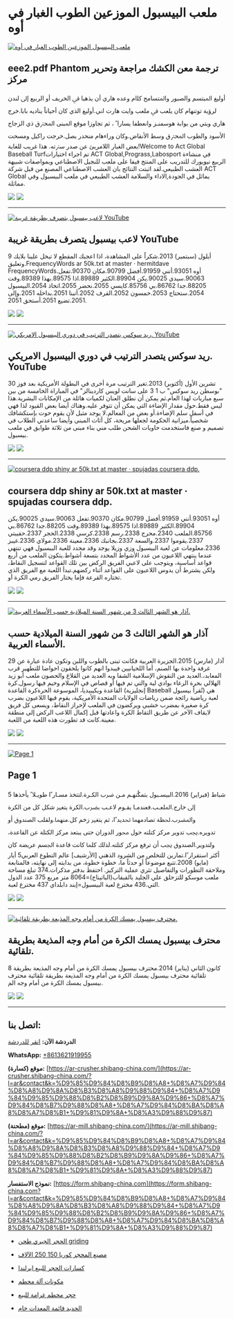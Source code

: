 # ملعب البيسبول الموزعين الطوب الغبار في أوه

<a href="https://swt.shibang-china.com/?l=ar&img&k=%D9%85%D9%84%D8%B9%D8%A8+%D8%A7%D9%84%D8%A8%D9%8A%D8%B3%D8%A8%D9%88%D9%84+%D8%A7%D9%84%D9%85%D9%88%D8%B2%D8%B9%D9%8A%D9%86+%D8%A7%D9%84%D8%B7%D9%88%D8%A8+%D8%A7%D9%84%D8%BA%D8%A8%D8%A7%D8%B1+%D9%81%D9%8A+%D8%A3%D9%88%D9%87" target="_blank">![ملعب البيسبول الموزعين الطوب الغبار في أوه](http://static.shibang-china.com/all-800x300/456.jpg)</a>

## eee2.pdf Phantom ﺗﺮﺟﻤﺔ ﻣﻌﻦ اﻟﻜﺸﻚ ﻣﺮاﺟﻌﺔ وﺗﺤﺮﻳﺮ ﻣﺮﻛﺰ
أوﻟﻴﻎ اﳌﺒﺘﺴﻢ واﻟﺼﺒﻮر واﳌﺘﺴﺎﻣﺢ ﻛﻠام وﻋﺪه ﻫﺎري أن ﻳﺬﻫﺒﺎ ﰲ اﻟﺨﺮﻳﻒ أو اﻟﺮﺑﻴﻊ إﱃ ﻟﻨﺪن ﻟﺮؤﻳﺔ ﺗﻮﺗﻨﻬﺎم ﻛﺎن ﻳﻠﻌﺐ ﰲ ﻣﻠﻌﺐ واﻳﺖ ﻫﺎرت ﻟني.أوﻟﻴﻎ اﻟﺬي ﻛﺎن أﺣﻴﺎﻧﺎً ﻳﻨﺎدﻳﻪ ﺑﺎﺑﺎ.ﺧﺮج ﻫﺎري وﺑﺘﻲ ﻣﻦ ﺑﻮاﺑﺔ ﻫﻮﺳﻤﻨـﺰ واﻧﻌﻄﻔﺎ ﻳﺴﺎرا ً ، ﺛﻢ ﺗﺠﺎوزا ﻣﻮﻗﻊ اﳌﺒﻨﻰ اﳌﺤﱰق ذي اﻟﺰﺟﺎج اﻷﺳﻮد واﻟﻄﻮب اﳌﺤﱰق وﺳﻂ اﻷﻧﻘﺎض.وﻛﺎن وراءﻫام ﻣﻨﺤﺪر ﻳﺼﻞ.ﺧﺮﺟﺖ راﻛﻴﻞ وﻣﺴﺤﺖ ﺑﻌﺾ اﻟﻐﺒﺎر اﻟﻼﻣﺮيئ ﻋﻦ ﺻﺪر ﺳﱰﺗﻪ. ﻫﺬا ﻏﺮﻳﺐ ﻟﻠﻐﺎﻳﺔ!Welcome to Act Global Baseball Turfتم اجراء اختبارات ACT Global,Prograss,Labosport في منشاءة الربيع نيويورك للتدريب على المنتج فيفا على ملعب للنجيل الاصطناعي وبمواصفات شبيهة العشب الطبيعي.لقد اثبتت النتائج بان العشب الاصطناعي المصنع من قبل شركة ACT Global يماثل في الجودة,الاداء والسلامة العشب الطبيعي في ملعب البيسبول وفي مماثلة.


<a href="https://whatsapp.shibangsoft.com/WhatsApp.php" target="_blank" title="WhatsApp">![](http://static.shibang-china.com/icon/whatsapp.png)</a> <a href="https://swt.shibang-china.com/?l=ar&icon&k=%D9%85%D9%84%D8%B9%D8%A8+%D8%A7%D9%84%D8%A8%D9%8A%D8%B3%D8%A8%D9%88%D9%84+%D8%A7%D9%84%D9%85%D9%88%D8%B2%D8%B9%D9%8A%D9%86+%D8%A7%D9%84%D8%B7%D9%88%D8%A8+%D8%A7%D9%84%D8%BA%D8%A8%D8%A7%D8%B1+%D9%81%D9%8A+%D8%A3%D9%88%D9%87" target="_blank">![](http://static.shibang-china.com/icon/chat-ar.png)</a>

---

<a href="https://swt.shibang-china.com/?l=ar&img&k=%D9%85%D9%84%D8%B9%D8%A8+%D8%A7%D9%84%D8%A8%D9%8A%D8%B3%D8%A8%D9%88%D9%84+%D8%A7%D9%84%D9%85%D9%88%D8%B2%D8%B9%D9%8A%D9%86+%D8%A7%D9%84%D8%B7%D9%88%D8%A8+%D8%A7%D9%84%D8%BA%D8%A8%D8%A7%D8%B1+%D9%81%D9%8A+%D8%A3%D9%88%D9%87" target="_blank">![لاعب بيسبول يتصرف بطريقة غريبة YouTube](http://static.shibang-china.com/all-800x300/1470.jpg)</a>

## لاعب بيسبول يتصرف بطريقة غريبة YouTube
9 أيلول (سبتمبر) 2013.شكراً على المشاهدة، اذا اعجبك المقطع لا تبخل علينا بلايك وتعليق.FrequencyWords ar 50k.txt at master · hermitdave FrequencyWords.أوه 93051.أنني 91959.أفضل 90799.مكان 90370.تفعل 90063.سيدي 90025.يكن 89904.الكثير 89889.اذا 89575.بهذا 89389.وقت 88205.جدا 86762.بي 85756.كايسي 2055.نحضر 2055.اتخاذ 2054.البيسبول 2054.ستحتاج 2053.خمسون 2052.القرف 2052.أتينا 2051.بداخله 2051.وإلى 2051.تضيع 2051.أستحق 2051.


<a href="https://whatsapp.shibangsoft.com/WhatsApp.php" target="_blank" title="WhatsApp">![](http://static.shibang-china.com/icon/whatsapp.png)</a> <a href="https://swt.shibang-china.com/?l=ar&icon&k=%D9%85%D9%84%D8%B9%D8%A8+%D8%A7%D9%84%D8%A8%D9%8A%D8%B3%D8%A8%D9%88%D9%84+%D8%A7%D9%84%D9%85%D9%88%D8%B2%D8%B9%D9%8A%D9%86+%D8%A7%D9%84%D8%B7%D9%88%D8%A8+%D8%A7%D9%84%D8%BA%D8%A8%D8%A7%D8%B1+%D9%81%D9%8A+%D8%A3%D9%88%D9%87" target="_blank">![](http://static.shibang-china.com/icon/chat-ar.png)</a>

---

<a href="https://swt.shibang-china.com/?l=ar&img&k=%D9%85%D9%84%D8%B9%D8%A8+%D8%A7%D9%84%D8%A8%D9%8A%D8%B3%D8%A8%D9%88%D9%84+%D8%A7%D9%84%D9%85%D9%88%D8%B2%D8%B9%D9%8A%D9%86+%D8%A7%D9%84%D8%B7%D9%88%D8%A8+%D8%A7%D9%84%D8%BA%D8%A8%D8%A7%D8%B1+%D9%81%D9%8A+%D8%A3%D9%88%D9%87" target="_blank">![ريد سوكس يتصدر الترتيب في دوري البيسبول الامريكي. YouTube](http://static.shibang-china.com/all-800x300/793.jpg)</a>

## ريد سوكس يتصدر الترتيب في دوري البيسبول الامريكي. YouTube
30 تشرين الأول (أكتوبر) 2013.تغير الترتيب مرة أخرى في البطولة الأمريكية بعد فوز &quot;بوسطن ريد سوكس&quot; ب 1 3 على سانت لويس كاردينالز&quot; في المباراة الخامسة من بين سبع مباريات لهذا العام.ثم يمكن أن نطلق العنان لكميات هائلة من الإمكانات البشرية.هذا ليس فقط.حول مقدار الإضاءة التي يمكن أن تتوفر عليه.وهناك أيضا بعض القيود لذا فهي في أسفل سلم الإضاءة.أو بعض من المعالم.لا يوجد مثيل لأن يقوم حوت بإستكشافك شخصياً.ميزانية الحكومة لجعلها مريحة، كل أثاث المبنى وأيضا ساعدني الطلاب في تصميم و صنع فاستخدمت حاويات الشحن طلب مني بناء مبنى من ثلاثة طوابق في ملعب بيسبول.


<a href="https://whatsapp.shibangsoft.com/WhatsApp.php" target="_blank" title="WhatsApp">![](http://static.shibang-china.com/icon/whatsapp.png)</a> <a href="https://swt.shibang-china.com/?l=ar&icon&k=%D9%85%D9%84%D8%B9%D8%A8+%D8%A7%D9%84%D8%A8%D9%8A%D8%B3%D8%A8%D9%88%D9%84+%D8%A7%D9%84%D9%85%D9%88%D8%B2%D8%B9%D9%8A%D9%86+%D8%A7%D9%84%D8%B7%D9%88%D8%A8+%D8%A7%D9%84%D8%BA%D8%A8%D8%A7%D8%B1+%D9%81%D9%8A+%D8%A3%D9%88%D9%87" target="_blank">![](http://static.shibang-china.com/icon/chat-ar.png)</a>

---

<a href="https://swt.shibang-china.com/?l=ar&img&k=%D9%85%D9%84%D8%B9%D8%A8+%D8%A7%D9%84%D8%A8%D9%8A%D8%B3%D8%A8%D9%88%D9%84+%D8%A7%D9%84%D9%85%D9%88%D8%B2%D8%B9%D9%8A%D9%86+%D8%A7%D9%84%D8%B7%D9%88%D8%A8+%D8%A7%D9%84%D8%BA%D8%A8%D8%A7%D8%B1+%D9%81%D9%8A+%D8%A3%D9%88%D9%87" target="_blank">![coursera ddp shiny ar 50k.txt at master · spujadas coursera ddp.](http://static.shibang-china.com/all-800x300/1043.jpg)</a>

## coursera ddp shiny ar 50k.txt at master · spujadas coursera ddp.
أوه 93051.أنني 91959.أفضل 90799.مكان 90370.تفعل 90063.سيدي 90025.يكن 89904.الكثير 89889.اذا 89575.بهذا 89389.وقت 88205.جدا 86762.بي 85756.الملعب 2340.محرج 2338.رسم 2338.كرسي 2338.الحجر 2337.حقيبتي 2337.يقوموا 2337.والسعة 2337.بجانبك 2336.معينة 2336.مولاي 2336.غيبز 2336.معلومات عن لعبة البيسبول وزي وزيلا يوجد وقد محدد للعبة البيسبول فهي تنتهي عندما ينتهي اللاعبون من عدد الأشواط المحدد بتسعة أشواط.يتكون الملعب من أربع قواعد أساسية، ويتوجب على لاعبي الفريق الركض بين تلك القواعد لتسجيل النقاط، ولكن يشترط أن يدوس اللاعبون على القواعد أثناء ركضهم.تبدأ اللعبة مع الفريق الذي تختاره القرعة فإما يختار الفريق رمي الكرة أو.


<a href="https://whatsapp.shibangsoft.com/WhatsApp.php" target="_blank" title="WhatsApp">![](http://static.shibang-china.com/icon/whatsapp.png)</a> <a href="https://swt.shibang-china.com/?l=ar&icon&k=%D9%85%D9%84%D8%B9%D8%A8+%D8%A7%D9%84%D8%A8%D9%8A%D8%B3%D8%A8%D9%88%D9%84+%D8%A7%D9%84%D9%85%D9%88%D8%B2%D8%B9%D9%8A%D9%86+%D8%A7%D9%84%D8%B7%D9%88%D8%A8+%D8%A7%D9%84%D8%BA%D8%A8%D8%A7%D8%B1+%D9%81%D9%8A+%D8%A3%D9%88%D9%87" target="_blank">![](http://static.shibang-china.com/icon/chat-ar.png)</a>

---

<a href="https://swt.shibang-china.com/?l=ar&img&k=%D9%85%D9%84%D8%B9%D8%A8+%D8%A7%D9%84%D8%A8%D9%8A%D8%B3%D8%A8%D9%88%D9%84+%D8%A7%D9%84%D9%85%D9%88%D8%B2%D8%B9%D9%8A%D9%86+%D8%A7%D9%84%D8%B7%D9%88%D8%A8+%D8%A7%D9%84%D8%BA%D8%A8%D8%A7%D8%B1+%D9%81%D9%8A+%D8%A3%D9%88%D9%87" target="_blank">![آذار هو الشهر الثالث 3 من شهور السنة الميلادية حسب الأسماء العربية.](http://static.shibang-china.com/all-800x300/796.jpg)</a>

## آذار هو الشهر الثالث 3 من شهور السنة الميلادية حسب الأسماء العربية.
29 آذار (مارس) 2015.الجزيرة العربية فكانت تبنى بالطوب واللبن وتكون عادة عبارة عن غرفة واحدة بها الصنم، أما اللحيانيين فيبدوا انهم كانوا يلحقون احواضا للتطهير قرب المعابد،.العديد من النقوش الإسلامية الشفا وبه العديد من القلاع والحصون ملعب أبو زيد الهلالي بحرة الرغاء بوادي لية والتي تم فيها أو قصاص في الإسلام وخيم فيها رسول.كرة القاعدة ويكيبيديا، الموسوعة الحرةكرة القاعدة (إنجليزية Baseball تُقرأ بيسبول) هي لعبة رياضية رائجة ضمن رياضات الولايات المتحدة الأمريكية، يقوم فيها اللاعبون بضرب كرة صغيرة بمضرب خشبي ويركضون في الملعب لإحراز النقاط، ويسعى كل فريق لايقاف الآخر عن طريق التقاط الكرة واعادتها قبل إكمال اللاعب الركض إلى منطقة معينة.كانت قد تطورت هذه اللعبة من اللعبة.


<a href="https://whatsapp.shibangsoft.com/WhatsApp.php" target="_blank" title="WhatsApp">![](http://static.shibang-china.com/icon/whatsapp.png)</a> <a href="https://swt.shibang-china.com/?l=ar&icon&k=%D9%85%D9%84%D8%B9%D8%A8+%D8%A7%D9%84%D8%A8%D9%8A%D8%B3%D8%A8%D9%88%D9%84+%D8%A7%D9%84%D9%85%D9%88%D8%B2%D8%B9%D9%8A%D9%86+%D8%A7%D9%84%D8%B7%D9%88%D8%A8+%D8%A7%D9%84%D8%BA%D8%A8%D8%A7%D8%B1+%D9%81%D9%8A+%D8%A3%D9%88%D9%87" target="_blank">![](http://static.shibang-china.com/icon/chat-ar.png)</a>

---

<a href="https://swt.shibang-china.com/?l=ar&img&k=%D9%85%D9%84%D8%B9%D8%A8+%D8%A7%D9%84%D8%A8%D9%8A%D8%B3%D8%A8%D9%88%D9%84+%D8%A7%D9%84%D9%85%D9%88%D8%B2%D8%B9%D9%8A%D9%86+%D8%A7%D9%84%D8%B7%D9%88%D8%A8+%D8%A7%D9%84%D8%BA%D8%A8%D8%A7%D8%B1+%D9%81%D9%8A+%D8%A3%D9%88%D9%87" target="_blank">![Page 1](http://static.shibang-china.com/all-800x300/780.jpg)</a>

## Page 1
5 شباط (فبراير) 2016.ﺍﻟﺒﻴﺴـﺒﻮﻝ ﺑﺘﻤﻜﱡﻨﻬـﻢ ﻣـﻦ ﴐﺏ ﺍﻟﻜـﺮﺓ.ﻟﺘﺘﺨﺬ ﻣﺴـﺎﺭﹰﺍ ﻃﻮﻳـﻼﹰ ﻳﺄﺧﺬﻫﺎ ﺇﱃ ﺧﺎﺭﺝ.ﺍﳌﻠﻌـﺐ.ﻓﻌﻨﺪﻣـﺎ ﻳﻘـﻮﻡ ﻻﻋـﺐ ﺑﴬﺏ.ﺍﻟﻜﺮﺓ ﻳﺘﻐﲑ ﺷﻜﻞ ﻛﻞ ﻣﻦ ﺍﻟﻜﺮﺓ ﻭﺍﳌﴬﺏ.ﳊﻈﺔ ﺗﺼﺎﺩﻣﻬﲈ ﲢﺪﻳﺪﹰﺍ، ﺛﻢ ﻳﺘﻐﲑ ﺯﺧﻢ ﻛﻞ.ﻣﻨﻬﲈ.ﻭﻟﻘﻠﺐ ﺍﻟﺼﻨﺪﻭﻕ ﺃﻭ ﺗﺪﻭﻳﺮﻩ.ﳚﺐ ﺗﺪﻭﻳﺮ ﻣﺮﻛﺰ ﻛﺘﻠﺘﻪ ﺣﻮﻝ ﳏﻮﺭ ﺍﻟﺪﻭﺭﺍﻥ ﺣﺘﻰ ﻳﺒﺘﻌﺪ ﻣﺮﻛﺰ ﺍﻟﻜﺘﻠﺔ ﻋﻦ ﺍﻟﻘﺎﻋﺪﺓ، ﻭﻟﺘﺪﻭﻳﺮ.ﺍﻟﺼﻨﺪﻭﻕ ﳚﺐ ﺃﻥ ﺗﺮﻓﻊ ﻣﺮﻛﺰ ﻛﺘﻠﺘﻪ.ﻟﺬﻟﻚ ﻛﻠﲈ ﻛﺎﻧﺖ ﻗﺎﻋﺪﺓ ﺍﳉﺴﻢ ﻋﺮﻳﻀﺔ ﻛﺎﻥ ﺃﻛﺜﺮ ﺍﺳﺘﻘﺮﺍﺭﹰﺍ.تمارين للتخلص من الشرود الذهني [الأرشيف] عالم التطوع العربي5 أيار (مايو) 2008.تتبع موضوعاً أو حدثاً ما، خطوة خطوة، من بدايته إلى نهايته، فالمتابعة وملاحقة التطورات والتفاصيل تثري عملية التركيز. احتفظ بدفتر مذكرات.374 تبلغ مساحة ملعب موسكو للتزحلق علي الجليد بالقبقاب(الباتيناج)=8064 متر مربع 375 عدد الدول التي.436 مخترع لعبة البيسبول=إبند دابلداي 437 مخترع لعبة.


<a href="https://whatsapp.shibangsoft.com/WhatsApp.php" target="_blank" title="WhatsApp">![](http://static.shibang-china.com/icon/whatsapp.png)</a> <a href="https://swt.shibang-china.com/?l=ar&icon&k=%D9%85%D9%84%D8%B9%D8%A8+%D8%A7%D9%84%D8%A8%D9%8A%D8%B3%D8%A8%D9%88%D9%84+%D8%A7%D9%84%D9%85%D9%88%D8%B2%D8%B9%D9%8A%D9%86+%D8%A7%D9%84%D8%B7%D9%88%D8%A8+%D8%A7%D9%84%D8%BA%D8%A8%D8%A7%D8%B1+%D9%81%D9%8A+%D8%A3%D9%88%D9%87" target="_blank">![](http://static.shibang-china.com/icon/chat-ar.png)</a>

---

<a href="https://swt.shibang-china.com/?l=ar&img&k=%D9%85%D9%84%D8%B9%D8%A8+%D8%A7%D9%84%D8%A8%D9%8A%D8%B3%D8%A8%D9%88%D9%84+%D8%A7%D9%84%D9%85%D9%88%D8%B2%D8%B9%D9%8A%D9%86+%D8%A7%D9%84%D8%B7%D9%88%D8%A8+%D8%A7%D9%84%D8%BA%D8%A8%D8%A7%D8%B1+%D9%81%D9%8A+%D8%A3%D9%88%D9%87" target="_blank">![محترف بيسبول يمسك الكرة من أمام وجه المذيعة بطريقة تلقائية.](http://static.shibang-china.com/all-800x300/1059.jpg)</a>

## محترف بيسبول يمسك الكرة من أمام وجه المذيعة بطريقة تلقائية.
8 كانون الثاني (يناير) 2014.محترف بيسبول يمسك الكرة من أمام وجه المذيعة بطريقة تلقائية محترف بيسبول يمسك الكرة من أمام وجه المذيعة بطريقة تلقائية محترف بيسبول يمسك الكرة من أمام وجه الم.

<a href="https://whatsapp.shibangsoft.com/WhatsApp.php" target="_blank" title="WhatsApp">![](http://static.shibang-china.com/icon/whatsapp.png)</a> <a href="https://swt.shibang-china.com/?l=ar&icon&k=%D9%85%D9%84%D8%B9%D8%A8+%D8%A7%D9%84%D8%A8%D9%8A%D8%B3%D8%A8%D9%88%D9%84+%D8%A7%D9%84%D9%85%D9%88%D8%B2%D8%B9%D9%8A%D9%86+%D8%A7%D9%84%D8%B7%D9%88%D8%A8+%D8%A7%D9%84%D8%BA%D8%A8%D8%A7%D8%B1+%D9%81%D9%8A+%D8%A3%D9%88%D9%87" target="_blank">![](http://static.shibang-china.com/icon/chat-ar.png)</a>

---
## اتصل بنا:

**الدردشة الآن:** [انقر للدردشة](https://swt.shibang-china.com?l=ar&contact&k=%D9%85%D9%84%D8%B9%D8%A8+%D8%A7%D9%84%D8%A8%D9%8A%D8%B3%D8%A8%D9%88%D9%84+%D8%A7%D9%84%D9%85%D9%88%D8%B2%D8%B9%D9%8A%D9%86+%D8%A7%D9%84%D8%B7%D9%88%D8%A8+%D8%A7%D9%84%D8%BA%D8%A8%D8%A7%D8%B1+%D9%81%D9%8A+%D8%A3%D9%88%D9%87)

**WhatsApp:**  [+8613621919955](https://whatsapp.shibangsoft.com/WhatsApp.php)

**موقع (كسارة):** [https://ar-crusher.shibang-china.com/](https://ar-crusher.shibang-china.com/?l=ar&contact&k=%D9%85%D9%84%D8%B9%D8%A8+%D8%A7%D9%84%D8%A8%D9%8A%D8%B3%D8%A8%D9%88%D9%84+%D8%A7%D9%84%D9%85%D9%88%D8%B2%D8%B9%D9%8A%D9%86+%D8%A7%D9%84%D8%B7%D9%88%D8%A8+%D8%A7%D9%84%D8%BA%D8%A8%D8%A7%D8%B1+%D9%81%D9%8A+%D8%A3%D9%88%D9%87)

**موقع (مطحنة):** [https://ar-mill.shibang-china.com/](https://ar-mill.shibang-china.com/?l=ar&contact&k=%D9%85%D9%84%D8%B9%D8%A8+%D8%A7%D9%84%D8%A8%D9%8A%D8%B3%D8%A8%D9%88%D9%84+%D8%A7%D9%84%D9%85%D9%88%D8%B2%D8%B9%D9%8A%D9%86+%D8%A7%D9%84%D8%B7%D9%88%D8%A8+%D8%A7%D9%84%D8%BA%D8%A8%D8%A7%D8%B1+%D9%81%D9%8A+%D8%A3%D9%88%D9%87)

**نموذج الاستفسار:** [https://form.shibang-china.com](https://form.shibang-china.com?l=ar&contact&k=%D9%85%D9%84%D8%B9%D8%A8+%D8%A7%D9%84%D8%A8%D9%8A%D8%B3%D8%A8%D9%88%D9%84+%D8%A7%D9%84%D9%85%D9%88%D8%B2%D8%B9%D9%8A%D9%86+%D8%A7%D9%84%D8%B7%D9%88%D8%A8+%D8%A7%D9%84%D8%BA%D8%A8%D8%A7%D8%B1+%D9%81%D9%8A+%D8%A3%D9%88%D9%87)

* [الحجر الجيري طحن griding](../26/%D8%A7%D9%84%D8%AD%D8%AC%D8%B1%20%D8%A7%D9%84%D8%AC%D9%8A%D8%B1%D9%8A%20%D8%B7%D8%AD%D9%86%20griding.md)

* [مصنع المحجر كوريا 150 250 الآلاف](../28/%D9%85%D8%B5%D9%86%D8%B9%20%D8%A7%D9%84%D9%85%D8%AD%D8%AC%D8%B1%20%D9%83%D9%88%D8%B1%D9%8A%D8%A7%20150%20250%20%D8%A7%D9%84%D8%A2%D9%84%D8%A7%D9%81.md)

* [كسارات الحجر للبيع ايرلندا](../28/%D9%83%D8%B3%D8%A7%D8%B1%D8%A7%D8%AA%20%D8%A7%D9%84%D8%AD%D8%AC%D8%B1%20%D9%84%D9%84%D8%A8%D9%8A%D8%B9%20%D8%A7%D9%8A%D8%B1%D9%84%D9%86%D8%AF%D8%A7.md)

* [مكونات آلة محطم](../30/%D9%85%D9%83%D9%88%D9%86%D8%A7%D8%AA%20%D8%A2%D9%84%D8%A9%20%D9%85%D8%AD%D8%B7%D9%85.md)

* [حجر محطم غرامة للبيع](../26/%D8%AD%D8%AC%D8%B1%20%D9%85%D8%AD%D8%B7%D9%85%20%D8%BA%D8%B1%D8%A7%D9%85%D8%A9%20%D9%84%D9%84%D8%A8%D9%8A%D8%B9.md)

* [الحديد قائمة المعدات خام](../27/%D8%A7%D9%84%D8%AD%D8%AF%D9%8A%D8%AF%20%D9%82%D8%A7%D8%A6%D9%85%D8%A9%20%D8%A7%D9%84%D9%85%D8%B9%D8%AF%D8%A7%D8%AA%20%D8%AE%D8%A7%D9%85.md)